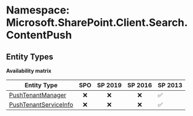 # Namespace: Microsoft.SharePoint.Client.Search.ContentPush

## Entity Types

**Availability matrix**

Entity Type | SPO | SP 2019 | SP 2016 | SP 2013
----------|:---:|:-------:|:-------:|:-------
[PushTenantManager](./EntityTypes/PushTenantManager.md) | ❌ | ❌ | ❌ | ✅
[PushTenantServiceInfo](./EntityTypes/PushTenantServiceInfo.md) | ❌ | ❌ | ❌ | ✅
